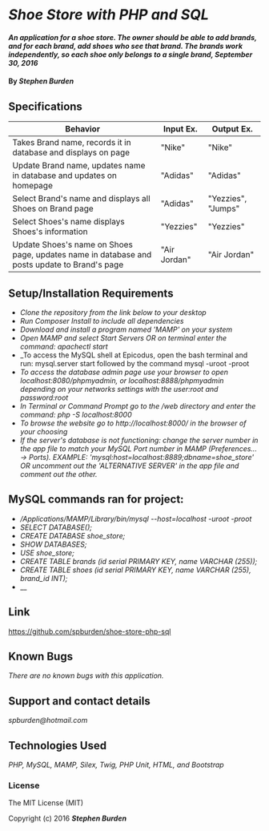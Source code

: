 # _Shoe Store with PHP and SQL_

#### _An application for a shoe store. The owner should be able to add brands, and for each brand, add shoes who see that brand. The brands work independently, so each shoe only belongs to a single brand, September 30, 2016_

#### By _**Stephen Burden**_

## Specifications
| Behavior | Input Ex. | Output Ex. |
| --- | --- | --- |
| Takes Brand name, records it in database and displays on page  | "Nike"  |  "Nike" |
| Update Brand name, updates name in database and updates on homepage  | "Adidas"  |  "Adidas" |
| Select Brand's name and displays all Shoes on Brand page | "Adidas"  |  "Yezzies", "Jumps" |
| Select Shoes's name displays Shoes's information  | "Yezzies"  |  "Yezzies" |
| Update Shoes's name on Shoes page, updates name in database and posts update to Brand's page | "Air Jordan"  |  "Air Jordan" |

## Setup/Installation Requirements
* _Clone the repository from the link below to your desktop_
* _Run Composer Install to include all dependencies_
* _Download and install a program named 'MAMP' on your system_
* _Open MAMP and select Start Servers OR on terminal enter the command: apachectl start_
* _To access the MySQL shell at Epicodus, open the bash terminal and run: mysql.server start followed by the command mysql -uroot -proot
* _To access the database admin page use your browser to open localhost:8080/phpmyadmin, or localhost:8888/phpmyadmin depending on your networks settings with the user:root and password:root_
* _In Terminal or Command Prompt go to the /web directory and enter the command: php -S localhost:8000_
* _To browse the website go to http://localhost:8000/ in the browser of your choosing_
* _If the server's database is not functioning: change the server number in the app file to match your MySQL Port number in MAMP (Preferences... -> Ports). EXAMPLE: 'mysql:host=localhost:8889;dbname=shoe_store' OR uncomment out the 'ALTERNATIVE SERVER' in the app file and comment out the other._

## MySQL commands ran for project:
* _/Applications/MAMP/Library/bin/mysql --host=localhost -uroot -proot_
* _SELECT DATABASE();_
* _CREATE DATABASE shoe_store;_
* _SHOW DATABASES;_
* _USE shoe_store;_
* _CREATE TABLE brands (id serial PRIMARY KEY, name VARCHAR (255));_
* _CREATE TABLE shoes (id serial PRIMARY KEY, name VARCHAR (255), brand_id INT);_
* __

## Link
https://github.com/spburden/shoe-store-php-sql

## Known Bugs
_There are no known bugs with this application._

## Support and contact details
_spburden@hotmail.com_

## Technologies Used
_PHP, MySQL, MAMP, Silex, Twig, PHP Unit, HTML, and Bootstrap_

### License
The MIT License (MIT)

Copyright (c) 2016 **_Stephen Burden_**
